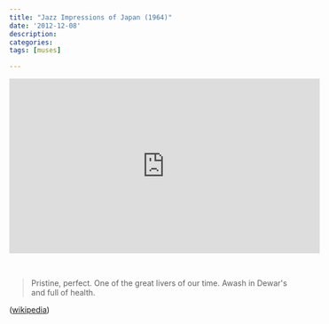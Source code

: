 ```yaml
---
title: "Jazz Impressions of Japan (1964)"
date: '2012-12-08'
description:
categories:
tags: [muses]

---
```


<iframe width="560" height="315" src="http://www.youtube.com/embed/-KKmtSv2Auo" frameborder="0" allowfullscreen></iframe>

&nbsp;

>Pristine, perfect. One of the great livers of our time. Awash in Dewar's and full of health.

([wikipedia](http://en.wikipedia.org/wiki/Paul_Desmond))
